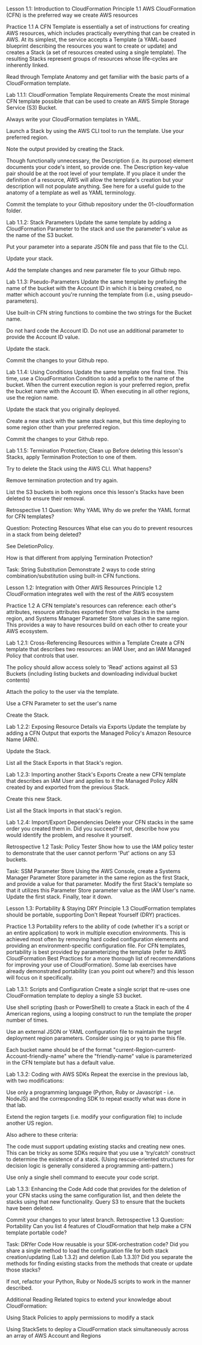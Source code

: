 Lesson 1.1: Introduction to CloudFormation
Principle 1.1
AWS CloudFormation (CFN) is the preferred way we create AWS resources

Practice 1.1
A CFN Template is essentially a set of instructions for creating AWS resources, which includes practically everything that can be created in AWS. At its simplest, the service accepts a Template (a YAML-based blueprint describing the resources you want to create or update) and creates a Stack (a set of resources created using a single template). The resulting Stacks represent groups of resources whose life-cycles are inherently linked.

Read through Template Anatomy and get familiar with the basic parts of a CloudFormation template.

Lab 1.1.1: CloudFormation Template Requirements
Create the most minimal CFN template possible that can be used to create an AWS Simple Storage Service (S3) Bucket.

Always write your CloudFormation templates in YAML.

Launch a Stack by using the AWS CLI tool to run the template. Use your preferred region.

Note the output provided by creating the Stack.

Though functionally unnecessary, the Description (i.e. its purpose) element documents your code's intent, so provide one. The Description key-value pair should be at the root level of your template. If you place it under the definition of a resource, AWS will allow the template's creation but your description will not populate anything. See here for a useful guide to the anatomy of a template as well as YAML terminology.

Commit the template to your Github repository under the 01-cloudformation folder.

Lab 1.1.2: Stack Parameters
Update the same template by adding a CloudFormation Parameter to the stack and use the parameter's value as the name of the S3 bucket.

Put your parameter into a separate JSON file and pass that file to the CLI.

Update your stack.

Add the template changes and new parameter file to your Github repo.

Lab 1.1.3: Pseudo-Parameters
Update the same template by prefixing the name of the bucket with the Account ID in which it is being created, no matter which account you're running the template from (i.e., using pseudo-parameters).

Use built-in CFN string functions to combine the two strings for the Bucket name.

Do not hard code the Account ID. Do not use an additional parameter to provide the Account ID value.

Update the stack.

Commit the changes to your Github repo.

Lab 1.1.4: Using Conditions
Update the same template one final time. This time, use a CloudFormation Condition to add a prefix to the name of the bucket. When the current execution region is your preferred region, prefix the bucket name with the Account ID. When executing in all other regions, use the region name.

Update the stack that you originally deployed.

Create a new stack with the same stack name, but this time deploying to some region other than your preferred region.

Commit the changes to your Github repo.

Lab 1.1.5: Termination Protection; Clean up
Before deleting this lesson's Stacks, apply Termination Protection to one of them.

Try to delete the Stack using the AWS CLI. What happens?

Remove termination protection and try again.

List the S3 buckets in both regions once this lesson's Stacks have been deleted to ensure their removal.

Retrospective 1.1
Question: Why YAML
Why do we prefer the YAML format for CFN templates?

Question: Protecting Resources
What else can you do to prevent resources in a stack from being deleted?

See DeletionPolicy.

How is that different from applying Termination Protection?

Task: String Substitution
Demonstrate 2 ways to code string combination/substitution using built-in CFN functions.

Lesson 1.2: Integration with Other AWS Resources
Principle 1.2
CloudFormation integrates well with the rest of the AWS ecosystem

Practice 1.2
A CFN template's resources can reference: each other's attributes, resource attributes exported from other Stacks in the same region, and Systems Manager Parameter Store values in the same region. This provides a way to have resources build on each other to create your AWS ecosystem.

Lab 1.2.1: Cross-Referencing Resources within a Template
Create a CFN template that describes two resources: an IAM User, and an IAM Managed Policy that controls that user.

The policy should allow access solely to 'Read' actions against all S3 Buckets (including listing buckets and downloading individual bucket contents)

Attach the policy to the user via the template.

Use a CFN Parameter to set the user's name

Create the Stack.

Lab 1.2.2: Exposing Resource Details via Exports
Update the template by adding a CFN Output that exports the Managed Policy's Amazon Resource Name (ARN).

Update the Stack.

List all the Stack Exports in that Stack's region.

Lab 1.2.3: Importing another Stack's Exports
Create a new CFN template that describes an IAM User and applies to it the Managed Policy ARN created by and exported from the previous Stack.

Create this new Stack.

List all the Stack Imports in that stack's region.

Lab 1.2.4: Import/Export Dependencies
Delete your CFN stacks in the same order you created them in. Did you succeed? If not, describe how you would identify the problem, and resolve it yourself.

Retrospective 1.2
Task: Policy Tester
Show how to use the IAM policy tester to demonstrate that the user cannot perform 'Put' actions on any S3 buckets.

Task: SSM Parameter Store
Using the AWS Console, create a Systems Manager Parameter Store parameter in the same region as the first Stack, and provide a value for that parameter. Modify the first Stack's template so that it utilizes this Parameter Store parameter value as the IAM User's name. Update the first stack. Finally, tear it down.

Lesson 1.3: Portability & Staying DRY
Principle 1.3
CloudFormation templates should be portable, supporting Don't Repeat Yourself (DRY) practices.

Practice 1.3
Portability refers to the ability of code (whether it's a script or an entire application) to work in multiple execution environments. This is achieved most often by removing hard coded configuration elements and providing an environment-specific configuration file. For CFN templates, portability is best provided by parameterizing the template (refer to AWS CloudFormation Best Practices for a more thorough list of recommendations for improving your use of CloudFormation). Some lab exercises have already demonstrated portability (can you point out where?) and this lesson will focus on it specifically.

Lab 1.3.1: Scripts and Configuration
Create a single script that re-uses one CloudFormation template to deploy a single S3 bucket.

Use shell scripting (bash or PowerShell) to create a Stack in each of the 4 American regions, using a looping construct to run the template the proper number of times.

Use an external JSON or YAML configuration file to maintain the target deployment region parameters. Consider using jq or yq to parse this file.

Each bucket name should be of the format "current-Region-current-Account-friendly-name" where the "friendly-name" value is parameterized in the CFN template but has a default value.

Lab 1.3.2: Coding with AWS SDKs
Repeat the exercise in the previous lab, with two modifications:

Use only a programming language (Python, Ruby or Javascript - i.e. NodeJS) and the corresponding SDK to repeat exactly what was done in that lab.

Extend the region targets (i.e. modify your configuration file) to include another US region.

Also adhere to these criteria:

The code must support updating existing stacks and creating new ones. This can be tricky as some SDKs require that you use a 'try/catch' construct to determine the existence of a stack. (Using rescue-oriented structures for decision logic is generally considered a programming anti-pattern.)

Use only a single shell command to execute your code script.

Lab 1.3.3: Enhancing the Code
Add code that provides for the deletion of your CFN stacks using the same configuration list, and then delete the stacks using that new functionality. Query S3 to ensure that the buckets have been deleted.

Commit your changes to your latest branch.
Retrospective 1.3
Question: Portability
Can you list 4 features of CloudFormation that help make a CFN template portable code?

Task: DRYer Code
How reusable is your SDK-orchestration code? Did you share a single method to load the configuration file for both stack creation/updating (Lab 1.3.2) and deletion (Lab 1.3.3)? Did you separate the methods for finding existing stacks from the methods that create or update those stacks?

If not, refactor your Python, Ruby or NodeJS scripts to work in the manner described.

Additional Reading
Related topics to extend your knowledge about CloudFormation:

Using Stack Policies to apply permissions to modify a stack

Using StackSets to deploy a CloudFormation stack simultaneously across an array of AWS Account and Regions
